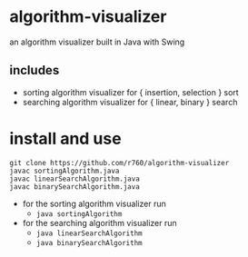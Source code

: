 # algorithm-visualizer
an algorithm visualizer built in Java with Swing

## includes
* sorting algorithm visualizer for { insertion, selection } sort
* searching algorithm visualizer for { linear, binary } search

# install and use
```
git clone https://github.com/r760/algorithm-visualizer
javac sortingAlgorithm.java
javac linearSearchAlgorithm.java
javac binarySearchAlgorithm.java
```
* for the sorting algorithm visualizer run
  * ```java sortingAlgorithm```
* for the searching algorithm visualizer run
  * ```java linearSearchAlgorithm```
  * ```java binarySearchAlgorithm```
